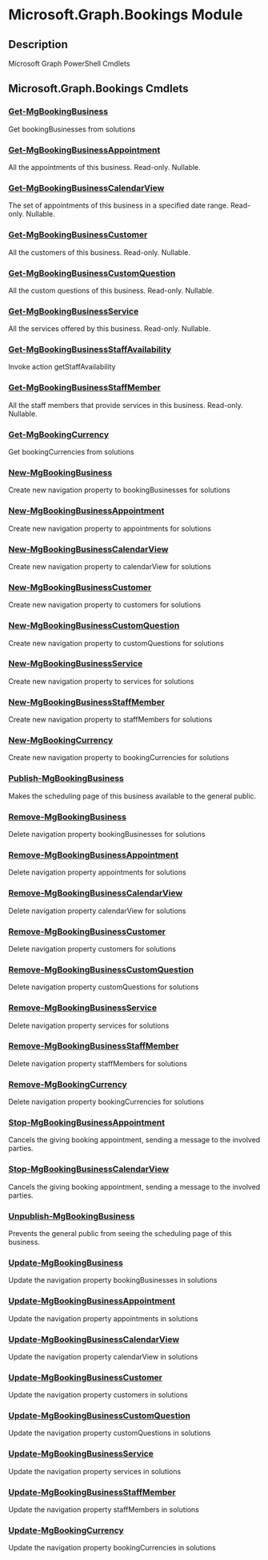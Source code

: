 ﻿---
Module Name: Microsoft.Graph.Bookings
Module Guid: 367068ef-bd68-4b26-a289-b425b46c73cf
Download Help Link: https://docs.microsoft.com/en-us/powershell/module/microsoft.graph.bookings
Help Version: 1.0.0.0
Locale: en-US
---

# Microsoft.Graph.Bookings Module
## Description
Microsoft Graph PowerShell Cmdlets

## Microsoft.Graph.Bookings Cmdlets
### [Get-MgBookingBusiness](Get-MgBookingBusiness.md)
Get bookingBusinesses from solutions

### [Get-MgBookingBusinessAppointment](Get-MgBookingBusinessAppointment.md)
All the appointments of this business.
Read-only.
Nullable.

### [Get-MgBookingBusinessCalendarView](Get-MgBookingBusinessCalendarView.md)
The set of appointments of this business in a specified date range.
Read-only.
Nullable.

### [Get-MgBookingBusinessCustomer](Get-MgBookingBusinessCustomer.md)
All the customers of this business.
Read-only.
Nullable.

### [Get-MgBookingBusinessCustomQuestion](Get-MgBookingBusinessCustomQuestion.md)
All the custom questions of this business.
Read-only.
Nullable.

### [Get-MgBookingBusinessService](Get-MgBookingBusinessService.md)
All the services offered by this business.
Read-only.
Nullable.

### [Get-MgBookingBusinessStaffAvailability](Get-MgBookingBusinessStaffAvailability.md)
Invoke action getStaffAvailability

### [Get-MgBookingBusinessStaffMember](Get-MgBookingBusinessStaffMember.md)
All the staff members that provide services in this business.
Read-only.
Nullable.

### [Get-MgBookingCurrency](Get-MgBookingCurrency.md)
Get bookingCurrencies from solutions

### [New-MgBookingBusiness](New-MgBookingBusiness.md)
Create new navigation property to bookingBusinesses for solutions

### [New-MgBookingBusinessAppointment](New-MgBookingBusinessAppointment.md)
Create new navigation property to appointments for solutions

### [New-MgBookingBusinessCalendarView](New-MgBookingBusinessCalendarView.md)
Create new navigation property to calendarView for solutions

### [New-MgBookingBusinessCustomer](New-MgBookingBusinessCustomer.md)
Create new navigation property to customers for solutions

### [New-MgBookingBusinessCustomQuestion](New-MgBookingBusinessCustomQuestion.md)
Create new navigation property to customQuestions for solutions

### [New-MgBookingBusinessService](New-MgBookingBusinessService.md)
Create new navigation property to services for solutions

### [New-MgBookingBusinessStaffMember](New-MgBookingBusinessStaffMember.md)
Create new navigation property to staffMembers for solutions

### [New-MgBookingCurrency](New-MgBookingCurrency.md)
Create new navigation property to bookingCurrencies for solutions

### [Publish-MgBookingBusiness](Publish-MgBookingBusiness.md)
Makes the scheduling page of this business available to the general public.

### [Remove-MgBookingBusiness](Remove-MgBookingBusiness.md)
Delete navigation property bookingBusinesses for solutions

### [Remove-MgBookingBusinessAppointment](Remove-MgBookingBusinessAppointment.md)
Delete navigation property appointments for solutions

### [Remove-MgBookingBusinessCalendarView](Remove-MgBookingBusinessCalendarView.md)
Delete navigation property calendarView for solutions

### [Remove-MgBookingBusinessCustomer](Remove-MgBookingBusinessCustomer.md)
Delete navigation property customers for solutions

### [Remove-MgBookingBusinessCustomQuestion](Remove-MgBookingBusinessCustomQuestion.md)
Delete navigation property customQuestions for solutions

### [Remove-MgBookingBusinessService](Remove-MgBookingBusinessService.md)
Delete navigation property services for solutions

### [Remove-MgBookingBusinessStaffMember](Remove-MgBookingBusinessStaffMember.md)
Delete navigation property staffMembers for solutions

### [Remove-MgBookingCurrency](Remove-MgBookingCurrency.md)
Delete navigation property bookingCurrencies for solutions

### [Stop-MgBookingBusinessAppointment](Stop-MgBookingBusinessAppointment.md)
Cancels the giving booking appointment, sending a message to the involved parties.

### [Stop-MgBookingBusinessCalendarView](Stop-MgBookingBusinessCalendarView.md)
Cancels the giving booking appointment, sending a message to the involved parties.

### [Unpublish-MgBookingBusiness](Unpublish-MgBookingBusiness.md)
Prevents the general public from seeing the scheduling page of this business.

### [Update-MgBookingBusiness](Update-MgBookingBusiness.md)
Update the navigation property bookingBusinesses in solutions

### [Update-MgBookingBusinessAppointment](Update-MgBookingBusinessAppointment.md)
Update the navigation property appointments in solutions

### [Update-MgBookingBusinessCalendarView](Update-MgBookingBusinessCalendarView.md)
Update the navigation property calendarView in solutions

### [Update-MgBookingBusinessCustomer](Update-MgBookingBusinessCustomer.md)
Update the navigation property customers in solutions

### [Update-MgBookingBusinessCustomQuestion](Update-MgBookingBusinessCustomQuestion.md)
Update the navigation property customQuestions in solutions

### [Update-MgBookingBusinessService](Update-MgBookingBusinessService.md)
Update the navigation property services in solutions

### [Update-MgBookingBusinessStaffMember](Update-MgBookingBusinessStaffMember.md)
Update the navigation property staffMembers in solutions

### [Update-MgBookingCurrency](Update-MgBookingCurrency.md)
Update the navigation property bookingCurrencies in solutions

